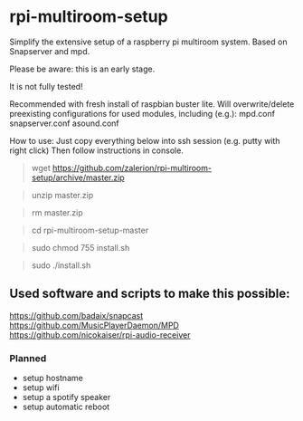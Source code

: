 # rpi-multiroom-setup
Simplify the extensive setup of a raspberry pi multiroom system. Based on Snapserver and mpd.


Please be aware: this is an early stage.

It is not fully tested!

Recommended with fresh install of raspbian buster lite.
Will overwrite/delete preexisting configurations for used modules, including (e.g.):
mpd.conf
snapserver.conf
asound.conf

How to use:
Just copy everything below into ssh session (e.g. putty with right click)
Then follow instructions in console.

> wget https://github.com/zalerion/rpi-multiroom-setup/archive/master.zip

> unzip master.zip

> rm master.zip 

> cd rpi-multiroom-setup-master

> sudo chmod 755 install.sh

> sudo ./install.sh


## Used software and scripts to make this possible:

https://github.com/badaix/snapcast
https://github.com/MusicPlayerDaemon/MPD
https://github.com/nicokaiser/rpi-audio-receiver


### Planned

* setup hostname
* setup wifi
* setup a spotify speaker
* setup automatic reboot


